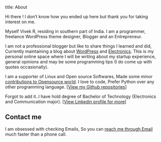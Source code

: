 title: About

Hi there ! I don&#8217;t know how you ended up here but thank you for taking interest on me.

Myself Vivek R, residing in southern part of India. I am a programmer, freelance WordPress theme designer, Blogger and an Entrepreneur.

I am not a professional blogger but like to share things I learned and did, Currently maintaining a blog about [WordPress](http://www.wpstuffs.com/) and [Electronics](http://www.electronicsblog.org/). This is my personal online space where I will be writing about my startup experience, general opinions and may be some programming tips (I do come up with quotes occasionally).

I am a supporter of Linux and Open source Softwares, Made some minor [contributions to Opensource world](http://vivek.techiestuffs.com/my-projects/). I love to code, Prefer Python over any other programming language. [[View my Github repositories](https://github.com/vividvilla)]

Forgot to add it..I have hold degree of Bachelor of Technology (Electronics and Communication major). [[View Linkedin profile for more](http://www.linkedin.com/in/vividvilla)]

## Contact me

I am obsessed with checking Emails, So you can [reach me through Email](http://vivekr.net/contact/) much faster than a phone call.
